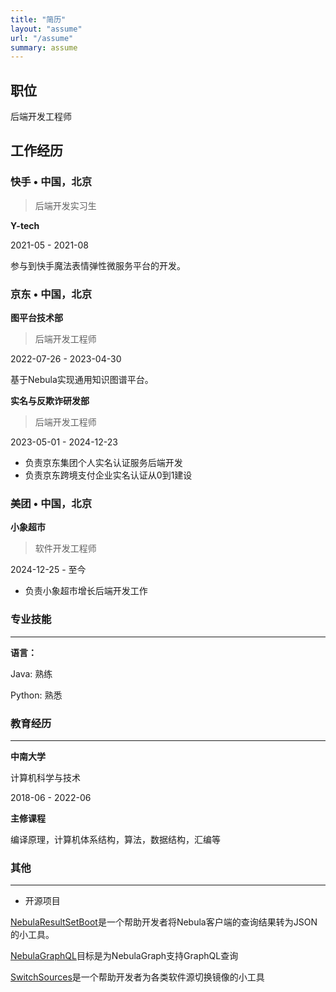 ```yaml
---
title: "简历"
layout: "assume"
url: "/assume"
summary: assume
---
```


## 职位

后端开发工程师

## 工作经历

### **快手** • 中国，北京

> 后端开发实习生

**Y-tech**

2021-05 - 2021-08

参与到快手魔法表情弹性微服务平台的开发。

### **京东** • 中国，北京

**图平台技术部**

> 后端开发工程师

2022-07-26 - 2023-04-30

基于Nebula实现通用知识图谱平台。

**实名与反欺诈研发部**

> 后端开发工程师

2023-05-01 - 2024-12-23

- 负责京东集团个人实名认证服务后端开发
- 负责京东跨境支付企业实名认证从0到1建设

### **美团** • 中国，北京

**小象超市**

> 软件开发工程师


2024-12-25 - 至今

- 负责小象超市增长后端开发工作

### 专业技能
---

**语言：**

Java: 熟练

Python: 熟悉

### 教育经历

---

**中南大学**

计算机科学与技术

2018-06 - 2022-06

**主修课程**

编译原理，计算机体系结构，算法，数据结构，汇编等

### 其他

---

- 开源项目

[NebulaResultSetBoot](https://github.com/nebula-contrib/NebulaResultSetBoot)是一个帮助开发者将Nebula客户端的查询结果转为JSON的小工具。

[NebulaGraphQL](https://github.com/nebula-contrib/NebulaGraphQL)目标是为NebulaGraph支持GraphQL查询

[SwitchSources](https://github.com/Dragonchu/SwitchSources)是一个帮助开发者为各类软件源切换镜像的小工具
